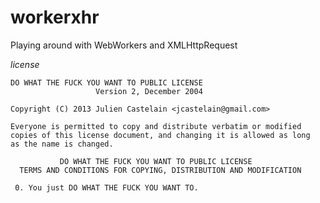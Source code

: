 workerxhr
=========

Playing around with WebWorkers and XMLHttpRequest


*license*

 ```
 DO WHAT THE FUCK YOU WANT TO PUBLIC LICENSE 
                    Version 2, December 2004 

 Copyright (C) 2013 Julien Castelain <jcastelain@gmail.com> 

 Everyone is permitted to copy and distribute verbatim or modified 
 copies of this license document, and changing it is allowed as long 
 as the name is changed. 

            DO WHAT THE FUCK YOU WANT TO PUBLIC LICENSE 
   TERMS AND CONDITIONS FOR COPYING, DISTRIBUTION AND MODIFICATION 

  0. You just DO WHAT THE FUCK YOU WANT TO.
```
